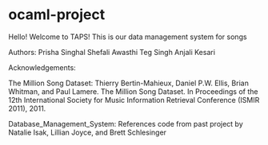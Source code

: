 # ocaml-project

Hello! Welcome to TAPS!
This is our data management system for songs

Authors:
Prisha Singhal
Shefali Awasthi 
Teg Singh 
Anjali Kesari


Acknowledgements:

The Million Song Dataset: Thierry Bertin-Mahieux, Daniel P.W. Ellis, Brian Whitman, and Paul Lamere. The Million Song Dataset. In Proceedings of the 12th International Society for Music Information Retrieval Conference (ISMIR 2011), 2011.

Database_Management_System: References code from past project by Natalie Isak, Lillian Joyce, and Brett Schlesinger
